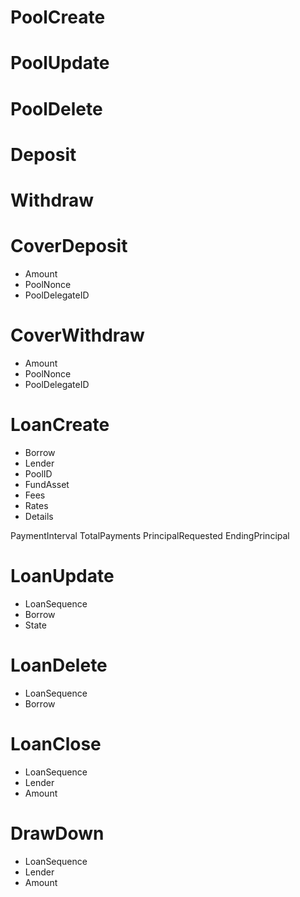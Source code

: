 

# PoolCreate

# PoolUpdate

# PoolDelete

# Deposit

# Withdraw

# CoverDeposit

- Amount
- PoolNonce
- PoolDelegateID

# CoverWithdraw

- Amount
- PoolNonce
- PoolDelegateID

# LoanCreate

- Borrow
- Lender
- PoolID
- FundAsset
- Fees
- Rates
- Details

PaymentInterval
TotalPayments
PrincipalRequested
EndingPrincipal

# LoanUpdate

- LoanSequence
- Borrow
- State

# LoanDelete

- LoanSequence
- Borrow

# LoanClose

- LoanSequence
- Lender
- Amount

# DrawDown

- LoanSequence
- Lender
- Amount